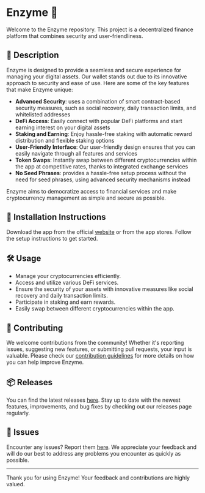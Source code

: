 
# Enzyme 🚀

Welcome to the Enzyme repository. This project is a decentralized finance platform that combines security and user-friendliness.

## 📜 Description

Enzyme is designed to provide a seamless and secure experience for managing your digital assets. Our wallet stands out due to its innovative approach to security and ease of use. Here are some of the key features that make Enzyme unique:

- **Advanced Security**: uses a combination of smart contract-based security measures, such as social recovery, daily transaction limits, and whitelisted addresses
- **DeFi Access**: Easily connect with popular DeFi platforms and start earning interest on your digital assets
- **Staking and Earning**: Enjoy hassle-free staking with automatic reward distribution and flexible staking options
- **User-Friendly Interface**: Our user-friendly design ensures that you can easily navigate through all features and services
- **Token Swaps**: Instantly swap between different cryptocurrencies within the app at competitive rates, thanks to integrated exchange services
- **No Seed Phrases**: provides a hassle-free setup process without the need for seed phrases, using advanced security mechanisms instead

Enzyme aims to democratize access to financial services and make cryptocurrency management as simple and secure as possible.

## 🚀 Installation Instructions

Download the app from the official [website](https://www.example.com) or from the app stores. Follow the setup instructions to get started.

## 🛠️ Usage

- Manage your cryptocurrencies efficiently.
- Access and utilize various DeFi services.
- Ensure the security of your assets with innovative measures like social recovery and daily transaction limits.
- Participate in staking and earn rewards.
- Easily swap between different cryptocurrencies within the app.

## 🤝 Contributing

We welcome contributions from the community! Whether it's reporting issues, suggesting new features, or submitting pull requests, your input is valuable. Please check our [contribution guidelines](../../contributing) for more details on how you can help improve Enzyme.

## 📦 Releases

You can find the latest releases [here](../../releases). Stay up to date with the newest features, improvements, and bug fixes by checking out our releases page regularly.

## 🐛 Issues

Encounter any issues? Report them [here](../../issues). We appreciate your feedback and will do our best to address any problems you encounter as quickly as possible.

---

Thank you for using Enzyme! Your feedback and contributions are highly valued.
